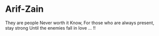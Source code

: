 # Arif-Zain
They are people  Never worth it  Know,  For those who are always present, stay strong  Until the enemies fall in love ... !!
